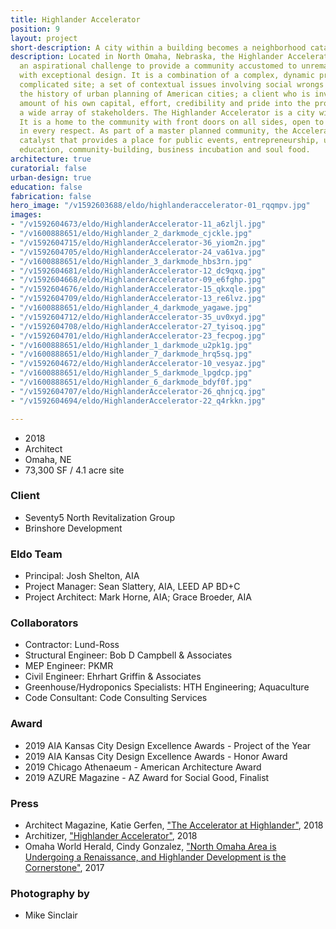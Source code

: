 ```yaml
---
title: Highlander Accelerator
position: 9
layout: project
short-description: A city within a building becomes a neighborhood catalyst.
description: Located in North Omaha, Nebraska, the Highlander Accelerator answers
  an aspirational challenge to provide a community accustomed to unremarkable architecture
  with exceptional design. It is a combination of a complex, dynamic program; a topographically
  complicated site; a set of contextual issues involving social wrongs embedded in
  the history of urban planning of American cities; a client who is investing a significant
  amount of his own capital, effort, credibility and pride into the project, and;
  a wide array of stakeholders. The Highlander Accelerator is a city within a building.
  It is a home to the community with front doors on all sides, open to all and approachable
  in every respect. As part of a master planned community, the Accelerator is a neighborhood
  catalyst that provides a place for public events, entrepreneurship, urban aquaponics,
  education, community-building, business incubation and soul food.
architecture: true
curatorial: false
urban-design: true
education: false
fabrication: false
hero_image: "/v1592603688/eldo/highlanderaccelerator-01_rqqmpv.jpg"
images:
- "/v1592604673/eldo/HighlanderAccelerator-11_a6zljl.jpg"
- "/v1600888651/eldo/Highlander_2_darkmode_cjckle.jpg"
- "/v1592604715/eldo/HighlanderAccelerator-36_yiom2n.jpg"
- "/v1592604705/eldo/HighlanderAccelerator-24_va61va.jpg"
- "/v1600888651/eldo/Highlander_3_darkmode_hbs3rn.jpg"
- "/v1592604681/eldo/HighlanderAccelerator-12_dc9qxq.jpg"
- "/v1592604668/eldo/HighlanderAccelerator-09_e6fghp.jpg"
- "/v1592604676/eldo/HighlanderAccelerator-15_qkxqle.jpg"
- "/v1592604709/eldo/HighlanderAccelerator-13_re6lvz.jpg"
- "/v1600888651/eldo/Highlander_4_darkmode_yagawe.jpg"
- "/v1592604712/eldo/HighlanderAccelerator-35_uv0xyd.jpg"
- "/v1592604708/eldo/HighlanderAccelerator-27_tyisoq.jpg"
- "/v1592604701/eldo/HighlanderAccelerator-23_fecpog.jpg"
- "/v1600888651/eldo/Highlander_1_darkmode_u2pk1g.jpg"
- "/v1600888651/eldo/Highlander_7_darkmode_hrq5sq.jpg"
- "/v1592604672/eldo/HighlanderAccelerator-10_vesyaz.jpg"
- "/v1600888651/eldo/Highlander_5_darkmode_lpgdcp.jpg"
- "/v1600888651/eldo/Highlander_6_darkmode_bdyf0f.jpg"
- "/v1592604707/eldo/HighlanderAccelerator-26_qhnjcq.jpg"
- "/v1592604694/eldo/HighlanderAccelerator-22_q4rkkn.jpg"

---
```

- 2018
- Architect
- Omaha, NE
- 73,300 SF / 4.1 acre site

### Client
- Seventy5 North Revitalization Group
- Brinshore Development

### Eldo Team
- Principal: Josh Shelton, AIA
- Project Manager: Sean Slattery, AIA, LEED AP BD+C
- Project Architect: Mark Horne, AIA; Grace Broeder, AIA

### Collaborators
- Contractor: Lund-Ross
- Structural Engineer: Bob D Campbell & Associates
- MEP Engineer: PKMR
- Civil Engineer: Ehrhart Griffin & Associates
- Greenhouse/Hydroponics Specialists: HTH Engineering; Aquaculture
- Code Consultant: Code Consulting Services

### Award
- 2019 AIA Kansas City Design Excellence Awards - Project of the Year
- 2019 AIA Kansas City Design Excellence Awards - Honor Award
- 2019 Chicago Athenaeum - American Architecture Award
- 2019 AZURE Magazine - AZ Award for Social Good, Finalist

### Press
- Architect Magazine, Katie Gerfen, ["The Accelerator at Highlander"](https://www.architectmagazine.com/project-gallery/the-accelerator-at-highlander_o "The Accelerator at Highlander"), 2018
- Architizer, ["Highlander Accelerator"](https://architizer.com/projects/highlander-accelerator/ "Highlander Accelerator"), 2018
- Omaha World Herald, Cindy Gonzalez, ["North Omaha Area is Undergoing a Renaissance, and Highlander Development is the Cornerstone"](https://www.omaha.com/money/north-omaha-area-is-undergoing-a-renaissance-and-highlander-development/article_bd840393-4140-5277-aebb-a90c5bf10517.html "North Omaha Area is Undergoing a Renaissance, and Highlander Development is the Cornerstone"), 2017

### Photography by
- Mike Sinclair